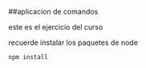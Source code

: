 ##aplicacion de comandos

este es el ejercicio del curso

recuerde instalar los paquetes de node


```
npm install
```